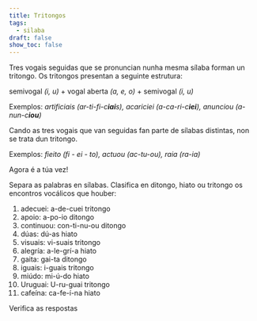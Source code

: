 ```yaml
---
title: Tritongos
tags:
  - silaba
draft: false
show_toc: false
---
```

Tres vogais seguidas que se pronuncian nunha mesma sílaba forman un tritongo. Os tritongos presentan a seguinte estrutura: 

semivogal *(i, u)* + vogal aberta *(a, e, o)* + semivogal *(i, u)*

Exemplos: *artificiais (ar-ti-fi-c**iai**s), acariciei (a-ca-ri-c**iei**), anunciou (a-nun-c**iou**)*

Cando as tres vogais que van seguidas fan parte de sílabas distintas, non se trata dun tritongo. 

Exemplos: *fieito (fi - ei - to), actuou (ac-tu-ou), raia (ra-ia)* 

Agora é a túa vez!

Separa as palabras en sílabas. Clasifica en ditongo, hiato ou tritongo os encontros vocálicos que houber:

1. adecuei: <e-answer readonly>a-de-cuei</e-answer> <e-answer>tritongo</e-answer>
2. apoio: <e-answer>a-po-io</e-answer> <e-answer>ditongo</e-answer>
3. continuou: <e-answer>con-ti-nu-ou</e-answer> <e-answer>ditongo</e-answer>
4. dúas: <e-answer>dú-as</e-answer> <e-answer>hiato</e-answer> 
5. visuais: <e-answer>vi-suais</e-answer> <e-answer>tritongo</e-answer>
6. alegría: <e-answer>a-le-grí-a</e-answer> <e-answer>hiato</e-answer>
7. gaita: <e-answer>gai-ta</e-answer> <e-answer>ditongo</e-answer>
8. iguais: <e-answer>i-guais</e-answer> <e-answer>tritongo</e-answer>
9. miúdo: <e-answer>mi-ú-do</e-answer> <e-answer>hiato</e-answer>
10. Uruguai: <e-answer>U-ru-guai</e-answer> <e-answer>tritongo</e-answer>
11. cafeína: <e-answer>ca-fe-í-na</e-answer> <e-answer>hiato</e-answer>

<e-validate>Verifica as respostas</e-validate>